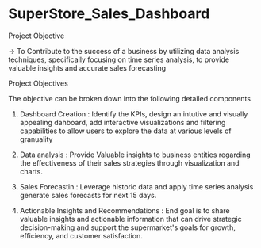 # SuperStore_Sales_Dashboard

Project Objective

-> To Contribute to the success of a business by utilizing data analysis techniques, specifically focusing on time series analysis, to provide valuable insights and accurate sales forecasting

Project Objectives

The objective can be broken down into the following detailed components
1. Dashboard Creation : Identify the KPIs, design an intutive and visually appealing dahboard, add interactive visualizations and filtering capabilities to allow users to explore the data at various levels of granuality

2. Data analysis : Provide Valuable insights to business entities regarding the effectiveness of their sales strategies through visualization and charts.

3. Sales Forecastin : Leverage historic data and apply time series analysis generate sales forecasts for next 15 days.

4. Actionable Insights and Recommendations : End goal is to share valuable insights and actionable information that can drive strategic decision-making and support the supermarket's goals for growth, efficiency, and customer satisfaction.



